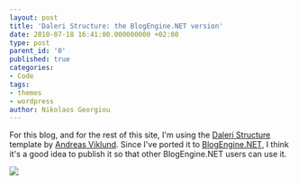 ```yaml
---
layout: post
title: 'Daleri Structure: the BlogEngine.NET version'
date: 2010-07-18 16:41:00.000000000 +02:00
type: post
parent_id: '0'
published: true
categories:
- Code
tags:
- themes
- wordpress
author: Nikolaos Georgiou
---
```


For this blog, and for the rest of this site, I'm using the <a href="http://andreasviklund.com/templates/daleri-structure/">Daleri Structure</a> template by <a href="http://andreasviklund.com/">Andreas Viklund</a>. Since I've ported it to <a href="http://www.dotnetblogengine.net/">BlogEngine.NET</a>, I think it's a good idea to publish it so that other BlogEngine.NET users can use it.

<img src="{{ site.baseurl }}/assets/2010/daleri-structure.png" />

